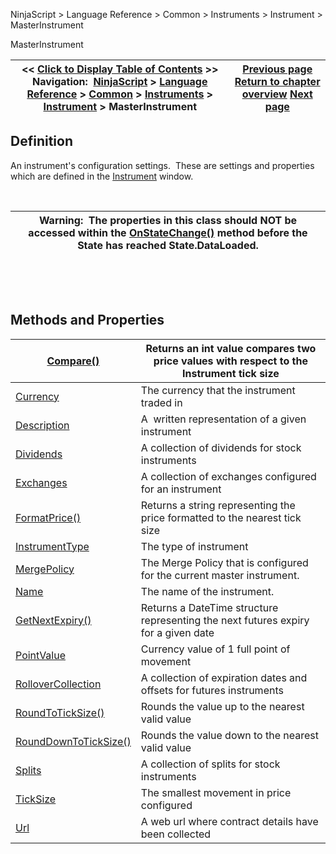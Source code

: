 ﻿


NinjaScript \> Language Reference \> Common \> Instruments \> Instrument \> MasterInstrument






















MasterInstrument







| \<\< [Click to Display Table of Contents](masterinstrument.md) \>\> **Navigation:**     [NinjaScript](ninjascript.md) \> [Language Reference](language_reference_wip.md) \> [Common](common.md) \> [Instruments](instruments_ninjascript.md) \> [Instrument](instrument.md) \> MasterInstrument | [Previous page](getinstrument.md) [Return to chapter overview](instrument.md) [Next page](compare.md) |
| --- | --- |











## Definition


An instrument's configuration settings.  These are settings and properties which are defined in the [Instrument](instruments.md) window.


 




| Warning:  The properties in this class should NOT be accessed within the [OnStateChange()](onstatechange.md) method before the State has reached State.DataLoaded. |
| --- |



 


 


## Methods and Properties




| [Compare()](compare.md) | Returns an int value compares two price values with respect to the Instrument tick size |
| --- | --- |
| [Currency](currency.md) | The currency that the instrument traded in |
| [Description](masterinstrument_description.md) | A  written representation of a given instrument |
| [Dividends](dividends.md) | A collection of dividends for stock instruments |
| [Exchanges](exchanges.md) | A collection of exchanges configured for an instrument |
| [FormatPrice()](formatprice.md) | Returns a string representing the price formatted to the nearest tick size |
| [InstrumentType](instrumenttype.md) | The type of instrument |
| [MergePolicy](mergepolicy.md) | The Merge Policy that is configured for the current master instrument. |
| [Name](masterinstrument_name.md) | The name of the instrument. |
| [GetNextExpiry()](getnextexpiry.md) | Returns a DateTime structure representing the next futures expiry for a given date |
| [PointValue](pointvalue.md) | Currency value of 1 full point of movement |
| [RolloverCollection](rollovercollection.md) | A collection of expiration dates and offsets for futures instruments |
| [RoundToTickSize()](roundtoticksize.md) | Rounds the value up to the nearest valid value |
| [RoundDownToTickSize()](rounddowntoticksize.md) | Rounds the value down to the nearest valid value |
| [Splits](splits.md) | A collection of splits for stock instruments |
| [TickSize](ticksize.md) | The smallest movement in price configured |
| [Url](url.md) | A web url where contract details have been collected |









